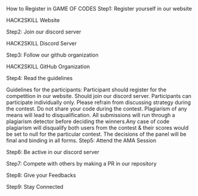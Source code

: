 How to Register in GAME OF CODES
Step1: Register yourself in our website

HACK2SKILL Website

Step2: Join our discord server

HACK2SKILL Discord Server

Step3: Follow our github organization

HACK2SKILL GitHub Organization

Step4: Read the guidelines

Guidelines for the participants:
Participant should register for the competition in our website.
Should join our discord server.
Participants can participate individually only.
Please refrain from discussing strategy during the contest.
Do not share your code during the contest.
Plagiarism of any means will lead to disqualification.
All submissions will run through a plagiarism detector before deciding the winners.Any case of code plagiarism will disqualify both users from the contest & their scores would be set to null for the particular contest.
The decisions of the panel will be final and binding in all forms.
Step5: Attend the AMA Session

Step6: Be active in our discord server

Step7: Compete with others by making a PR in our repository

Step8: Give your Feedbacks

Step9: Stay Connected
